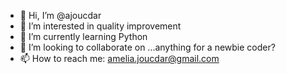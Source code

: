 - 👋 Hi, I’m @ajoucdar
- 👀 I’m interested in quality improvement
- 🌱 I’m currently learning Python
- 💞️ I’m looking to collaborate on ...anything for a newbie coder? 
- 📫 How to reach me: amelia.joucdar@gmail.com

<!---
ajoucdar/ajoucdar is a ✨ special ✨ repository because its `README.md` (this file) appears on your GitHub profile.
You can click the Preview link to take a look at your changes.
--->
